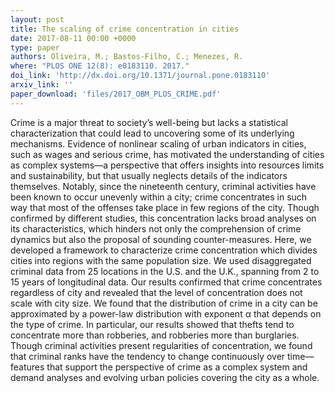 ```yaml
---
layout: post
title: The scaling of crime concentration in cities
date: 2017-08-11 00:00 +0000
type: paper
authors: Oliveira, M.; Bastos-Filho, C.; Menezes, R.
where: "PLOS ONE 12(8): e0183110. 2017."
doi_link: 'http://dx.doi.org/10.1371/journal.pone.0183110'
arxiv_link: ''
paper_download: 'files/2017_OBM_PLOS_CRIME.pdf'
---
```

Crime is a major threat to society’s well-being but lacks a statistical characterization that could lead to uncovering some of its underlying mechanisms. Evidence of nonlinear scaling of urban indicators in cities, such as wages and serious crime, has motivated the understanding of cities as complex systems—a perspective that offers insights into resources limits and sustainability, but that usually neglects details of the indicators themselves. Notably, since the nineteenth century, criminal activities have been known to occur unevenly within a city; crime concentrates in such way that most of the offenses take place in few regions of the city. Though confirmed by different studies, this concentration lacks broad analyses on its characteristics, which hinders not only the comprehension of crime dynamics but also the proposal of sounding counter-measures. Here, we developed a framework to characterize crime concentration which divides cities into regions with the same population size. We used disaggregated criminal data from 25 locations in the U.S. and the U.K., spanning from 2 to 15 years of longitudinal data. Our results confirmed that crime concentrates regardless of city and revealed that the level of concentration does not scale with city size. We found that the distribution of crime in a city can be approximated by a power-law distribution with exponent α that depends on the type of crime. In particular, our results showed that thefts tend to concentrate more than robberies, and robberies more than burglaries. Though criminal activities present regularities of concentration, we found that criminal ranks have the tendency to change continuously over time—features that support the perspective of crime as a complex system and demand analyses and evolving urban policies covering the city as a whole.
